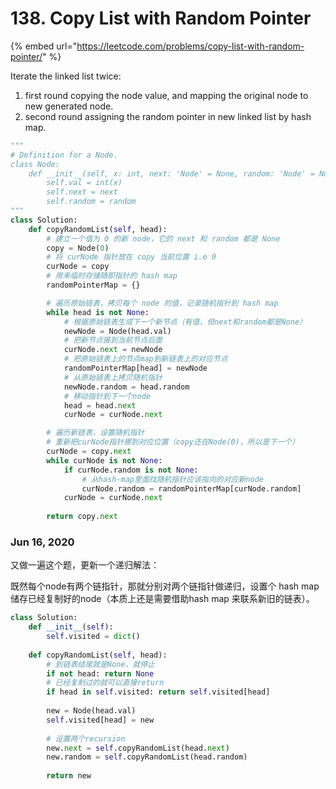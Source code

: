 # 138. Copy List with Random Pointer

{% embed url="https://leetcode.com/problems/copy-list-with-random-pointer/" %}

Iterate the linked list twice: 

1. first round copying the node value, and mapping the original node to new generated node. 
2. second round assigning the random pointer in new linked list by hash map.

```python
"""
# Definition for a Node.
class Node:
    def __init__(self, x: int, next: 'Node' = None, random: 'Node' = None):
        self.val = int(x)
        self.next = next
        self.random = random
"""
class Solution:
    def copyRandomList(self, head):
        # 建立一个值为 0 的新 node，它的 next 和 random 都是 None
        copy = Node(0)
        # 将 curNode 指针放在 copy 当前位置 i.e 0
        curNode = copy
        # 用来临时存储随即指针的 hash map
        randomPointerMap = {}

        # 遍历原始链表，拷贝每个 node 的值，记录随机指针到 hash map
        while head is not None:
            # 根据原始链表生成下一个新节点（有值，但next和random都是None）
            newNode = Node(head.val)
            # 把新节点接到当前节点后面
            curNode.next = newNode
            # 把原始链表上的节点map到新链表上的对应节点
            randomPointerMap[head] = newNode
            # 从原始链表上拷贝随机指针
            newNode.random = head.random
            # 移动指针到下一个node
            head = head.next
            curNode = curNode.next

        # 遍历新链表，设置随机指针
        # 重新把curNode指针挪到对应位置（copy还在Node(0)，所以是下一个）
        curNode = copy.next
        while curNode is not None:
            if curNode.random is not None:
                # 从hash-map里面找随机指针应该指向的对应新node
                curNode.random = randomPointerMap[curNode.random]
            curNode = curNode.next
        
        return copy.next
```

### Jun 16, 2020

又做一遍这个题，更新一个递归解法：

既然每个node有两个链指针，那就分别对两个链指针做递归，设置个 hash map 储存已经复制好的node（本质上还是需要借助hash map 来联系新旧的链表）。

```python
class Solution:
    def __init__(self):
        self.visited = dict()
        
    def copyRandomList(self, head):
        # 到链表结尾就是None，就停止
        if not head: return None
        # 已经复制过的就可以直接return
        if head in self.visited: return self.visited[head]
        
        new = Node(head.val)
        self.visited[head] = new
        
        # 设置两个recursion
        new.next = self.copyRandomList(head.next)
        new.random = self.copyRandomList(head.random)
        
        return new
```

